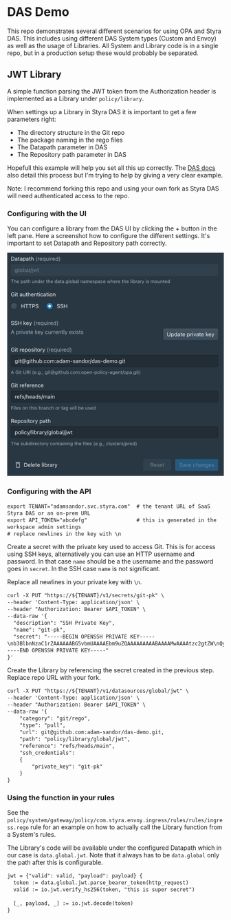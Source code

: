 # DAS Demo

This repo demonstrates several different scenarios for using OPA and Styra DAS. This includes using
different DAS System types (Custom and Envoy) as well as the usage of Libraries. All System and Library
code is in a single repo, but in a production setup these would probably be separated.

## JWT Library

A simple function parsing the JWT token from the Authorization header is implemented as a Library
under `policy/library`. 

When settings up a Library in Styra DAS it is important to get a few parameters right:
* The directory structure in the Git repo
* The package naming in the rego files
* The Datapath parameter in DAS
* The Repository path parameter in DAS

Hopefull this example will help you set all this up correctly. The [DAS docs](https://docs.styra.com/v1/docs/policy-organization/global-library/mount-git-repos) 
also detail this process but I'm trying to help by giving a very clear example.

Note: I recommend forking this repo and using your own fork as Styra DAS will need authenticated access to the repo.

### Configuring with the UI

You can configure a library from the DAS UI by clicking the + button in the left pane. Here a screenshot how
to configure the different settings. It's important to set Datapath and Repository path correctly.

![](img/library-config-screen.png)

### Configuring with the API

```shell
export TENANT="adamsandor.svc.styra.com"  # the tenant URL of SaaS Styra DAS or an on-prem URL 
export API_TOKEN="abcdefg"                # this is generated in the workspace admin settings
# replace newlines in the key with \n
```

Create a secret with the private key used to access Git. This is for access using SSH keys, alternatively
you can use an HTTP username and password. In that case `name` should be a the username and the password
goes in `secret`. In the SSH case `name` is not significant.

Replace all newlines in your private key with `\n`.

```shell
curl -X PUT "https://${TENANT}/v1/secrets/git-pk" \
--header 'Content-Type: application/json' \
--header "Authorization: Bearer $API_TOKEN" \
--data-raw '{
  "description": "SSH Private Key",
  "name": "git-pk",
  "secret": "-----BEGIN OPENSSH PRIVATE KEY-----\nb3BlbnNzaC1rZAAAAAABG5vbmUAAAAEbm9uZQAAAAAAAAABAAAAMwAAAAtzc2gtZW\nQyNTUxOQAAACC9o51p/b2oV6aFOhHcOxBQImsuNzmzj3uAnPPn0PYKXQAAAJgkHc1SJB3N\nUgAAAAtzc2g7A0igFqqXukmbf7EVk0Lkb2jnWn9vahXpoU6Edw7EFAi\nay43ObOPe4Cc8+fQ9gpdAAXXXXkYW1Ac3R5cmEuY29tAQIDBAUGBw==\n-----END OPENSSH PRIVATE KEY-----"
}'
```

Create the Library by referencing the secret created in the previous step. Replace repo URL with your fork.

```shell
curl -X PUT "https://${TENANT}/v1/datasources/global/jwt" \
--header 'Content-Type: application/json' \
--header "Authorization: Bearer $API_TOKEN" \
--data-raw '{
    "category": "git/rego",                           
    "type": "pull",
    "url": git@github.com:adam-sandor/das-demo.git,   
    "path": "policy/library/global/jwt",
    "reference": "refs/heads/main",
    "ssh_credentials": 
    {
        "private_key": "git-pk"
    }                               
}
```

### Using the function in your rules

See the `policy/system/gateway/policy/com.styra.envoy.ingress/rules/rules/ingress.rego` rule
for an example on how to actually call the Library function from a System's rules.

The Library's code will be available under the configured Datapath which in our case is
`data.global.jwt`. Note that it always has to be `data.global` only the path after this is configurable.

```rego
jwt = {"valid": valid, "payload": payload} {
  token := data.global.jwt.parse_bearer_token(http_request)
  valid := io.jwt.verify_hs256(token, "this is super secret")

  [_, payload, _] := io.jwt.decode(token)
}
```